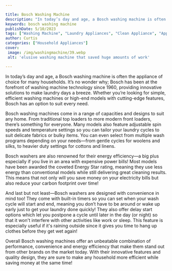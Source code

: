```yaml
---

title: Bosch Washing Machine
description: "In today’s day and age, a Bosch washing machine is often the appliance of choice for many households. It’s no wonder why; Bosch ha...swipe up to find out"
keywords: bosch washing machine
publishDate: 5/10/2023
tags: ["Washing Machine", "Laundry Appliances", "Clean Appliance", "Appliance Brand"]
author: Curtis
categories: ["Household Appliances"]
cover: 
 image: /img/washingmachine/39.webp
 alt: 'elusive washing machine that saved huge amounts of work'

---
```


In today’s day and age, a Bosch washing machine is often the appliance of choice for many households. It’s no wonder why; Bosch has been at the forefront of washing machine technology since 1960, providing innovative solutions to make laundry days a breeze. Whether you’re looking for simple, efficient washing machines or high-end models with cutting-edge features, Bosch has an option to suit every need.

Bosch washing machines come in a range of capacities and designs to suit any home. From traditional top loaders to more modern front loaders, there’s something for everyone. Many models also feature adjustable spin speeds and temperature settings so you can tailor your laundry cycles to suit delicate fabrics or bulky items. You can even select from multiple wash programs depending on your needs—from gentle cycles for woolens and silks, to heavier duty settings for cottons and linens.

Bosch washers are also renowned for their energy efficiency—a big plus especially if you live in an area with expensive power bills! Most models have been awarded the coveted Energy Star rating, meaning they use less energy than conventional models while still delivering great cleaning results. This means that not only will you save money on your electricity bills but also reduce your carbon footprint over time!

And last but not least—Bosch washers are designed with convenience in mind too! They come with built-in timers so you can set when your wash cycle will start and end, meaning you don’t have to be around or wake up early just to get your laundry done quickly! They also offer delay start options which let you postpone a cycle until later in the day (or night) so that it won't interfere with other activities like work or sleep. This feature is especially useful if it's raining outside since it gives you time to hang up clothes before they get wet again! 

Overall Bosch washing machines offer an unbeatable combination of performance, convenience and energy efficiency that make them stand out from other brands on the market today. With their innovative features and quality design, they are sure to make any household more efficient while saving money at the same time!

